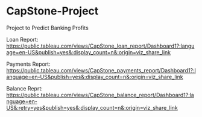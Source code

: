 # CapStone-Project
Project to Predict Banking Profits

Loan Report: 
  https://public.tableau.com/views/CapStone_loan_report/Dashboard1?:language=en-US&publish=yes&:display_count=n&:origin=viz_share_link

Payments Report: 
  https://public.tableau.com/views/CapStone_payments_report/Dashboard1?:language=en-US&publish=yes&:display_count=n&:origin=viz_share_link

Balance Reprt:
  https://public.tableau.com/views/CapStone_balance_report/Dashboard1?:language=en-US&:retry=yes&publish=yes&:display_count=n&:origin=viz_share_link
